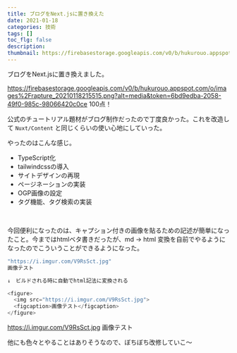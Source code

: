 ```yaml
---
title: ブログをNext.jsに置き換えた
date: 2021-01-18
categories: 技術
tags: []
toc_flg: false
description: 
thumbnail: https://firebasestorage.googleapis.com/v0/b/hukurouo.appspot.com/o/images%2Frapture_20210118215515.png?alt=media&token=6bd9edba-2058-49f0-985c-98066420c0ce
---
```


ブログをNext.jsに置き換えました。

https://firebasestorage.googleapis.com/v0/b/hukurouo.appspot.com/o/images%2Frapture_20210118215515.png?alt=media&token=6bd9edba-2058-49f0-985c-98066420c0ce
100点！



公式のチュートリアル題材がブログ制作だったので丁度良かった。これを改造して `Nuxt/Content` と同じくらいの使い心地にしていった。

やったのはこんな感じ。


- TypeScript化
- tailwindcssの導入
- サイトデザインの再現
- ページネーションの実装
- OGP画像の設定
- タグ機能、タグ検索の実装

<br>

今回便利になったのは、キャプション付きの画像を貼るための記述が簡単になったこと。今まではhtmlベタ書きだったが、md -> html 変換を自前でやるようになったのでこういうことができるようになった。

~~~ts
"https://i.imgur.com/V9RsSct.jpg"
画像テスト

↓　ビルドされる時に自動でhtml記法に変換される

<figure>
  <img src="https://i.imgur.com/V9RsSct.jpg">
  <figcaption>画像テスト</figcaption>
</figure>
~~~

https://i.imgur.com/V9RsSct.jpg
画像テスト

他にも色々とやることはありそうなので、ぼちぼち改修していこ～
